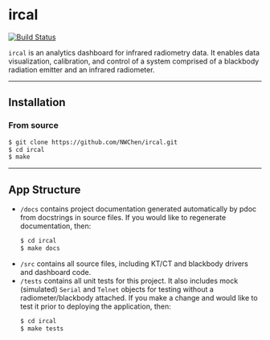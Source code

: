 ircal
=====

[![Build Status](https://travis-ci.org/NWChen/ircal.svg?branch=master)](https://travis-ci.org/NWChen/ircal)

```ircal``` is an analytics dashboard for infrared radiometry data. It enables data visualization, calibration, and control of a system comprised of a blackbody radiation emitter and an infrared radiometer. 

---

## Installation

### From source

```bash
$ git clone https://github.com/NWChen/ircal.git
$ cd ircal
$ make
```

---

## App Structure

- ```/docs``` contains project documentation generated automatically by pdoc from docstrings in source files. If you would like to regenerate documentation, then:
    ```bash
    $ cd ircal
    $ make docs
    ```
- ```/src``` contains all source files, including KT/CT and blackbody drivers and dashboard code.
- ```/tests``` contains all unit tests for this project. It also includes mock (simulated) ```Serial``` and ```Telnet``` objects for testing without a radiometer/blackbody attached. If you make a change and would like to test it prior to deploying the application, then:
    ```bash
    $ cd ircal
    $ make tests
    ```
